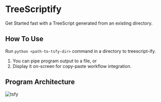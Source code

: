 # TreeScriptify
Get Started fast with a TreeScript generated from an existing directory.

## How To Use
Run `python <path-to-tsfy-dir>` command in a directory to treescript-ify.

1. You can pipe program output to a file, or
2. Display it on-screen for copy-paste workflow integration.

## Program Architecture
![tsfy](https://github.com/DK96-OS/tsfy/assets/69859316/84f127f0-cf19-418b-be78-572fbb96868c)


